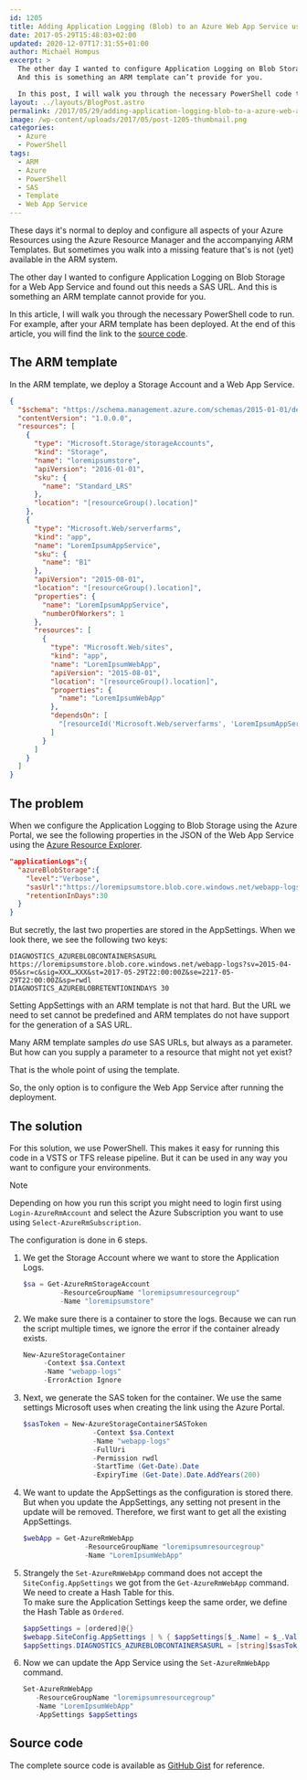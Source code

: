 ```yaml
---
id: 1205
title: Adding Application Logging (Blob) to an Azure Web App Service using PowerShell
date: 2017-05-29T15:48:03+02:00
updated: 2020-12-07T17:31:55+01:00
author: Michaël Hompus
excerpt: >
  The other day I wanted to configure Application Logging on Blob Storage for a Web App Service and found out this needs a SAS URL.
  And this is something an ARM template can’t provide for you.

  In this post, I will walk you through the necessary PowerShell code to run.
layout: ../layouts/BlogPost.astro
permalink: /2017/05/29/adding-application-logging-blob-to-a-azure-web-app-service-using-powershell/
image: /wp-content/uploads/2017/05/post-1205-thumbnail.png
categories:
  - Azure
  - PowerShell
tags:
  - ARM
  - Azure
  - PowerShell
  - SAS
  - Template
  - Web App Service
---
```


These days it's normal to deploy and configure all aspects of your Azure Resources using the Azure Resource Manager and the accompanying ARM Templates.
But sometimes you walk into a missing feature that's is not (yet) available in the ARM system.

The other day I wanted to configure Application Logging on Blob Storage for a Web App Service and found out this needs a SAS URL.
And this is something an ARM template cannot provide for you.

<!--more-->

In this article, I will walk you through the necessary PowerShell code to run.
For example, after your ARM template has been deployed.
At the end of this article, you will find the link to the [source code](#source-code).

## The ARM template

In the ARM template, we deploy a Storage Account and a Web App Service.

```json
{
  "$schema": "https://schema.management.azure.com/schemas/2015-01-01/deploymentTemplate.json#",
  "contentVersion": "1.0.0.0",
  "resources": [
    {
      "type": "Microsoft.Storage/storageAccounts",
      "kind": "Storage",
      "name": "loremipsumstore",
      "apiVersion": "2016-01-01",
      "sku": {
        "name": "Standard_LRS"
      },
      "location": "[resourceGroup().location]"
    },
    {
      "type": "Microsoft.Web/serverfarms",
      "kind": "app",
      "name": "LoremIpsumAppService",
      "sku": {
        "name": "B1"
      },
      "apiVersion": "2015-08-01",
      "location": "[resourceGroup().location]",
      "properties": {
        "name": "LoremIpsumAppService",
        "numberOfWorkers": 1
      },
      "resources": [
        {
          "type": "Microsoft.Web/sites",
          "kind": "app",
          "name": "LoremIpsumWebApp",
          "apiVersion": "2015-08-01",
          "location": "[resourceGroup().location]",
          "properties": {
            "name": "LoremIpsumWebApp"
          },
          "dependsOn": [
            "[resourceId('Microsoft.Web/serverfarms', 'LoremIpsumAppService')]"
          ]
        }
      ]
    }
  ]
}
```

## The problem

When we configure the Application Logging to Blob Storage using the Azure Portal,
we see the following properties in the JSON of the Web App Service using the [Azure Resource Explorer](https://resources.azure.com/).

```json
"applicationLogs":{
  "azureBlobStorage":{
    "level":"Verbose",
    "sasUrl":"https://loremipsumstore.blob.core.windows.net/webapp-logs?sv=2015-04-05&sr=c&sig=XXX…XXX&st=2017-05-29T22:00:00Z&se=2217-05-29T22:00:00Z&sp=rwdl",
    "retentionInDays":30
  }
}
```

But secretly, the last two properties are stored in the AppSettings.
When we look there, we see the following two keys:

```plain
DIAGNOSTICS_AZUREBLOBCONTAINERSASURL https://loremipsumstore.blob.core.windows.net/webapp-logs?sv=2015-04-05&sr=c&sig=XXX…XXX&st=2017-05-29T22:00:00Z&se=2217-05-29T22:00:00Z&sp=rwdl
DIAGNOSTICS_AZUREBLOBRETENTIONINDAYS 30
```

Setting AppSettings with an ARM template is not that hard.
But the URL we need to set cannot be predefined and ARM templates do not have support for the generation of a SAS URL.

Many ARM template samples _do_ use SAS URLs, but always as a parameter.
But how can you supply a parameter to a resource that might not yet exist?

That is the whole point of using the template.

So, the only option is to configure the Web App Service after running the deployment.

## The solution

For this solution, we use PowerShell. This makes it easy for running this code in a VSTS or TFS release pipeline.
But it can be used in any way you want to configure your environments.

> [!NOTE]
> Depending on how you run this script you might need to login first using `Login-AzureRmAccount` 
> and select the Azure Subscription you want to use using `Select-AzureRmSubscription`.

The configuration is done in 6 steps.

1. We get the Storage Account where we want to store the Application Logs.

   ```powershell title="PowerShell"
   $sa = Get-AzureRmStorageAccount
            -ResourceGroupName "loremipsumresourcegroup"
            -Name "loremipsumstore"
   ```

2. We make sure there is a container to store the logs.
   Because we can run the script multiple times, we ignore the error if the container already exists.

   ```powershell title="PowerShell"
   New-AzureStorageContainer
        -Context $sa.Context
        -Name "webapp-logs"
        -ErrorAction Ignore
   ```

3. Next, we generate the SAS token for the container.
   We use the same settings Microsoft uses when creating the link using the Azure Portal.

   ```powershell title="PowerShell"
   $sasToken = New-AzureStorageContainerSASToken
                    -Context $sa.Context
                    -Name "webapp-logs"
                    -FullUri
                    -Permission rwdl
                    -StartTime (Get-Date).Date
                    -ExpiryTime (Get-Date).Date.AddYears(200)
   ```

4. We want to update the AppSettings as the configuration is stored there.
   But when you update the AppSettings, any setting not present in the update will be removed.
   Therefore, we first want to get all the existing AppSettings.

   ```powershell title="PowerShell"
   $webApp = Get-AzureRmWebApp
                  -ResourceGroupName "loremipsumresourcegroup"
                  -Name "LoremIpsumWebApp"
   ```

5. Strangely the `Set-AzureRmWebApp` command does not accept the `SiteConfig.AppSettings` we got from the `Get-AzureRmWebApp` command.
   We need to create a Hash Table for this.  
   To make sure the Application Settings keep the same order, we define the Hash Table as `Ordered`.

   ```powershell title="PowerShell"
   $appSettings = [ordered]@{}
   $webapp.SiteConfig.AppSettings | % { $appSettings[$_.Name] = $_.Value }
   $appSettings.DIAGNOSTICS_AZUREBLOBCONTAINERSASURL = [string]$sasToken
   ```

6. Now we can update the App Service using the `Set-AzureRmWebApp` command.

   ```powershell title="PowerShell"
   Set-AzureRmWebApp
      -ResourceGroupName "loremipsumresourcegroup"
      -Name "LoremIpsumWebApp"
      -AppSettings $appSettings
   ```

## Source code

The complete source code is available as
[GitHub Gist](https://gist.github.com/eNeRGy164/6f055a0614bcb89586b3fbdad8d99c32) for reference.
